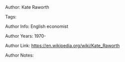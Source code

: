 Author: Kate Raworth

Tags:

Author Info:  English economist

Author Years: 1970-

Author Link:  https://en.wikipedia.org/wiki/Kate_Raworth

Author Notes:


